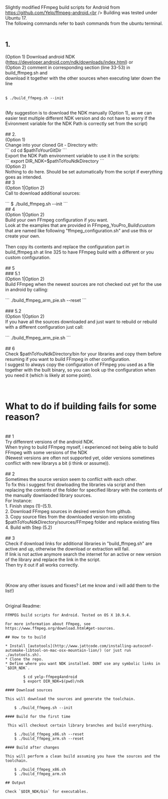 Slightly modified FFmpeg build scripts for Android from https://github.com/Yelp/ffmpeg-android.<br />
Building was tested under Ubuntu 17.<br />
The following commands refer to bash commands from the ubuntu terminal.<br /><br />

## 1. <br />
(Option 1) Download android NDK (https://developer.android.com/ndk/downloads/index.html) or <br />
(Option 2) comment in corresponding section (line 33-53) in build_ffmpeg.sh and <br />
download it together with the other sources when executing later down the line <br />
<br />
```
$ ./build_ffmpeg.sh --init
```
<br />
(My suggestion is to download the NDK manually (Option 1), as we can easier test multiple different NDK version and do not have to worry if the Evironment variable for the NDK
Path is correctly set from the script)
<br /><br />
## 2.<br />
(Option 1)<br />
Change into your cloned Git - Directory with:
<br />
```
cd  
cd $pathToYourGitDir  
```
<br />  
Export the NDK Path environment variable to use it in the scripts:
<br />
```
export DIR_NDK=$pathToYouNdkDirectory
```
<br />
(Option 2)<br />
Nothing to do here. Should be set automatically from the script if everything goes as intended.
<br />
## 3<br />
(Option 1|Option 2)<br />
Call to download additional sources: <br />
<br />
```
$ ./build_ffmpeg.sh --init
```
<br />
## 4<br />
(Option 1|Option 2)<br />
Build your own FFmpeg configuration if you want.<br />
Look at the examples that are provided in FFmpeg_YouPro_Build\custom that are named like following "ffmpeg_configuration.sh" and 
use this or create your own.
<br /><br />
Then copy its contents and replace the configuration part in build_ffmpeg.sh at line 325 to have FFmpeg build with a different or you custom configuration.
<br /><br />
## 5<br />
### 5.1<br />
(Option 1|Option 2)<br />
Build FFmpeg when the newest sources are not checked out yet for the use in android by calling:<br />
<br />
```
./build_ffmpeg_arm_pie.sh --reset
```
<br />
<br />
### 5.2<br />
(Option 1|Option 2)<br />
If you have all the sources downloaded and just want to rebuild or rebuild with a different configuration just call:<br />
<br />
```
./build_ffmpeg_arm_pie.sh
```
<br /><br />
## 6<br />
Check $pathToYouNdkDirectory/bin for your libraries and copy them before resuming if you want to build FFmpeg in other configuration.<br />
I suggest to always copy the configuration of FFmpeg you used as a file together with the built binary, so you can look up the configuration when you need it (which is likely at some point).<br />
<br /><br />

# What to do if building fails for some reason?<br />
<br />
## 1<br />
Try diffenrent versions of the android NDK.<br />
When trying to build FFmpeg myself, i experienced not being able to build FFmpeg with some versions of the NDK <br />
(Newest versions are often not supported yet, older versions sometimes conflict with new librarys a bit (i think or assume)).<br />
<br />
## 2<br />
Sometimes the source version seem to conflict with each other.<br />
To fix this i suggest first dowloading the libraries via script and then replacing the contents of the folder for specified library with the contents of the manually downlaoded library sources.<br />
For Instance:<br />
1. Finish steps (1)-(5.1).<br />
2. Download FFmpeg sources in desired version from github.<br />
3. Copy source files from the downloaded version into existing $pathToYouNdkDirectory/sources/FFmpeg folder and replace existing files<br />
4. Build with Step (5.2) <br />
<br />
## 3<br />
Check if download links for additional libraries in "build_ffmpeg.sh" are active and up, otherwise the download or extraction will fail.<br />
If link is not active anymore search the internet for an active or new version of the library and replace the link in the script.<br />
Then try it out if all works correctly.<br />
<br /><br />

(Know any other issues and fixxes? Let me know and i will add them to the list!)
<br /><br />

Original Readme:<br />

```
FFMPEG build scripts for Android. Tested on OS X 10.9.4.

For more information about FFmpeg, see https://www.ffmpeg.org/download.html#get-sources.

## How to to build

* Install [autotools](http://www.jattcode.com/installing-autoconf-automake-libtool-on-mac-osx-mountain-lion/) (or just run ./autotools.sh).
* Clone the repo.
* Define where you want NDK installed. DONT use any symbolic links in `$DIR_NDK`.

        $ cd yelp-ffmpeg4android
        $ export DIR_NDK=$(pwd)/ndk

#### Download sources

This will download the sources and generate the toolchain.

    $ ./build_ffmpeg.sh --init

#### Build for the first time

 This will checkout certain library branches and build everything.

    $ ./build_ffmpeg_x86.sh --reset
    $ ./build_ffmpeg_arm.sh --reset

#### Build after changes

This will perform a clean build assuming you have the sources and the toolchain.

    $ ./build_ffmpeg_x86.sh
    $ ./build_ffmpeg_arm.sh

## Output

Check `$DIR_NDK/bin` for executables.
```